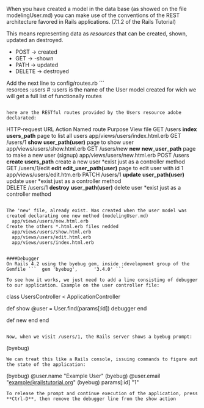 When you have created  a model in the data base (as showed on the file modelingUser.md) you can make use of the conventions of the REST architecture favored in Rails applications. (7.1.2 of the Rails Tutorial)

This means representing data as *resources* that can be created, shown, updated an destroyed.

- POST   →   created
- GET    →   -shown
- PATH   →   updated
- DELETE →   destroyed 

Add the next line to config/routes.rb
´´´   
resorces :users  # :users is the name of the User model created for wich we will get a full list of functionally routes
```   

here are the RESTful routes provided by the Users resource adobe declarated:
```   
HTTP-request 	URL 	        Action        Named route 	            Purpose                           View file
GET 	        /users 	      **index** 	  **users_path** 	          page to list all users            app/views/users/index.html.erb
GET 	        /users/1 	    **show** 	    **user_path(user)** 	    page to show user                 app/views/users/show.html.erb
GET 	        /users/new 	  **new** 	    **new_user_path** 	      page to make a new user (signup)  app/views/users/new.html.erb
POST 	        /users 	      **create** 	  **users_path** 	          create a new user                 *exist just as a controller method  
GET 	        /users/1/edit **edit** 	    **edit_user_path(user)** 	page to edit user with id 1       app/views/users/edit.htm.erb
PATCH 	      /users/1 	    **update** 	  **user_path(user)** 	    update user                       *exist just as a controller method  
DELETE 	      /users/1 	    **destroy** 	**user_path(user)** 	    delete user                       *exist just as a controller method   
```   

The 'new' file, already exist. Was created when the user model was created declarating one new method (modelingUser.md)  
  app/views/users/new.html.erb   
Create the others *.html.erb files nedded  
  app/views/users/show.html.erb  
  app/views/users/edit.html.erb  
  app/views/users/index.html.erb  


####Debugger
On Rails 4.2 using the byebug gem, inside :development group of the Gemfile ```  gem 'byebug',      '3.4.0' ```  

To see how it works, we just need to add a line consisting of debugger to our application. Example on the user controller file:  
```  

class UsersController < ApplicationController

  def show
    @user = User.find(params[:id])
    debugger
  end

  def new
  end
end

```

Now, when we visit /users/1, the Rails server shows a byebug prompt:  
```  
(byebug)  
```  
We can treat this like a Rails console, issuing commands to figure out the state of the application:   
```  
(byebug) @user.name
"Example User"
(byebug) @user.email
"example@railstutorial.org"
(byebug) params[:id]
"1"

```  
To release the prompt and continue execution of the application, press **Ctrl-D**, then remove the debugger line from the show action 




